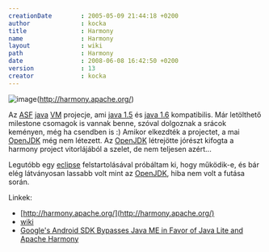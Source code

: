 ```yaml
---
creationDate        : 2005-05-09 21:44:18 +0200 
author              : kocka 
title               : Harmony 
name                : Harmony 
layout              : wiki 
path                : Harmony 
date                : 2008-06-08 16:42:50 +0200 
version             : 13 
creator             : kocka 
---
```

![image](http://harmony.apache.org/images/harmony-logo-new.png)(http://harmony.apache.org/)

Az [ASF](ASF.html) [java](java.html) [VM](JVM.html) projecje, ami [java 1.5](java%201.5.html) és [java 1.6](java%201.6.html) kompatibilis. Már letölthető milestone csomagok is vannak benne, szóval dolgoznak a srácok keményen, még ha csendben is :) Amikor elkezdték a projectet, a mai [OpenJDK](OpenJDK.html) még nem létezett. Az [OpenJDK](OpenJDK.html) létrejötte jórészt kifogta a harmony project vitorlájából a szelet, de nem teljesen azért...

Legutóbb egy [eclipse](Eclipse.html) felstartolásával próbáltam ki, hogy működik-e, és bár elég látványosan lassabb volt mint az [OpenJDK](OpenJDK.html), hiba nem volt a futása során.

Linkek:

*   [http://harmony.apache.org/](http://harmony.apache.org/)
*   [wiki](http://wiki.apache.org/harmony/)
*   [Google's Android SDK Bypasses Java ME in Favor of Java Lite and Apache Harmony](http://www.infoq.com/news/2007/11/android-java)


